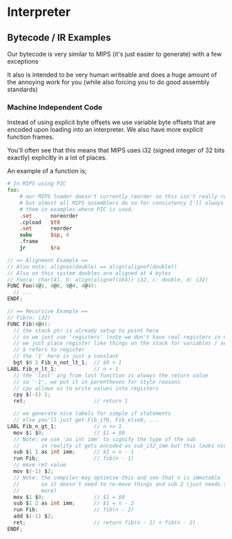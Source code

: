 # Interpreter

## Bytecode / IR Examples

Our bytecode is very similar to MIPS (it's just easier to generate) with a few exceptions

It also is intended to be very human writeable and does a huge amount of the annoying work for you (while also forcing you to do good assembly standards)

### Machine Independent Code

Instead of using explicit byte offsets we use variable byte offsets that are encoded upon loading into an interpreter.  We also have more explicit function frames.

You'll often see that this means that MIPS uses i32 (signed integer of 32 bits exactly) explicitly in a lot of places.

An example of a function is;

```mips
# In MIPS using PIC
foo:
    # our MIPS loader doesn't currently reorder so this isn't really relevant
    # but almost all MIPS assemblers do so for consistency I'll always include
    # them in examples where PIC is used.
    .set      noreorder
    .cpload   $t9
    .set      reorder
    subu      $sp, 4
    .frame    
    jr        $ra


```



```c
// == Alignment Example ==
// Also note: alignas(double) == align(alignof(double))
// Also on this system doubles are aligned at 4 bytes
// Foo(a: char[4], b: align(alignof(i64)) i32, c: double, d: i32)
FUNC Foo(4@1, 4@8, 8@4, 4@4):
  // ...
ENDF;

// == Recursive Example ==
// Fib(n: i32)
FUNC Fib(4@4):
  // the stack ptr is already setup to point here
  // so we just use 'registers' (note we don't have real registers in CVM
  // we just place register like things on the stack for variables / args)
  // $ refers to register
  // the '1' here is just a constant
  bgt $0 1 Fib_n_not_lt_1;  // $0 > 1
LABL Fib_n_lt_1:            // n < 1
  // the 'last' arg from last function is always the return value
  // so '-1', we put it in parentheses for style reasons
  // cpy allows us to write values into registers
  cpy $(-1) 1;
  ret;                      // return 1

  // we generate nice labels for simple if statements
  // else you'll just get Fib_if0, Fib_else0, ...
LABL Fib_n_gt_1:            // n >= 1
  mov $1 $0;                // $1 = $0
  // Note: we use 'as int imm' to signify the type of the sub
  //       in reality it gets encoded as sub_i32_imm but this looks nicer
  sub $1 1 as int imm;      // $1 = n - 1
  run Fib;                  // fib(n - 1)
  // move ret value
  mov $(-1) $2;
  // Note: the compiler may optimise this and see that n is immutable
  //       so it doesn't need to re-move things and sub 2 (just needs to sub 1
  //       more)
  mov $1 $0;                // $1 = $0
  sub $1 2 as int imm;      // $1 = n - 2
  run Fib;                  // fib(n - 2)
  add $(-1) $2;
  ret;                      // return fib(n - 1) + fib(n - 2)
ENDF;
```
